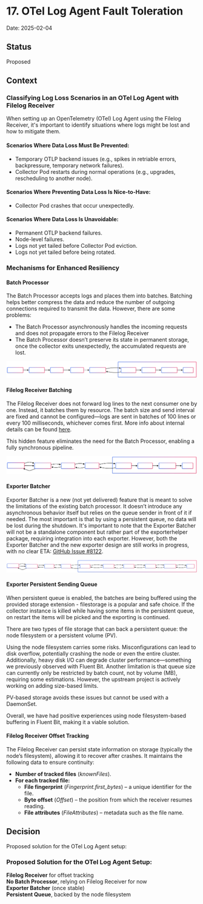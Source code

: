 # 17. OTel Log Agent Fault Toleration 

Date: 2025-02-04

## Status

Proposed

## Context

### Classifying Log Loss Scenarios in an OTel Log Agent with Filelog Receiver
When setting up an OpenTelemetry (OTel) Log Agent using the Filelog Receiver, it's important to identify situations where logs might be lost and how to mitigate them.

#### Scenarios Where Data Loss Must Be Prevented:
* Temporary OTLP backend issues (e.g., spikes in retriable errors, backpressure, temporary network failures).
* Collector Pod restarts during normal operations (e.g., upgrades, rescheduling to another node).
#### Scenarios Where Preventing Data Loss Is Nice-to-Have:
* Collector Pod crashes that occur unexpectedly.
#### Scenarios Where Data Loss Is Unavoidable:
* Permanent OTLP backend failures.
* Node-level failures.
* Logs not yet tailed before Collector Pod eviction.
* Logs not yet tailed before being rotated.

### Mechanisms for Enhanced Resiliency  

#### Batch Processor

The Batch Processor accepts logs and places them into batches. Batching helps better compress the data and reduce the number of outgoing connections required to transmit the data. However, there are some problems:
* The Batch Processor asynchronously handles the incoming requests and does not propagate errors to the Filelog Receiver
* The Batch Processor doesn’t preserve its state in permanent storage, once the collector exits unexpectedly, the accumulated requests are lost. 

![Batch Processor Flow](../assets/log-agent-batch-processor-flow.svg "Batch Processor Flow")

#### Filelog Receiver Batching

The Filelog Receiver does not forward log lines to the next consumer one by one. Instead, it batches them by resource. The batch size and send interval are fixed and cannot be configured—logs are sent in batches of 100 lines or every 100 milliseconds, whichever comes first.
More info about internal details can be found [here](https://github.com/open-telemetry/opentelemetry-collector-contrib/issues/31074#issuecomment-2360284799).

This hidden feature eliminates the need for the Batch Processor, enabling a fully synchronous pipeline.

![No Batch Processor Flow](../assets/log-agent-no-batch-processor-flow.svg "No Batch Processor Flow")

#### Exporter Batcher

Exporter Batcher is a new (not yet delivered) feature that is meant to solve the limitations of the existing batch processor. It doesn’t introduce any asynchronous behavior itself but relies on the queue sender in front of it if needed. The most important is that by using a persistent queue, no data will be lost during the shutdown. It's important to note that the Exporter Batcher will not be a standalone component but rather part of the exporterhelper package, requiring integration into each exporter. However, both the Exporter Batcher and the new exporter design are still works in progress, with no clear ETA: [GitHub Issue #8122](https://github.com/open-telemetry/opentelemetry-collector/issues/8122). 

![Exporter Batcher Flow](../assets/log-agent-exporter-batcher-flow.svg "Exporter Batcher Flow")

#### Exporter Persistent Sending Queue

When persistent queue is enabled, the batches are being buffered using the provided storage extension - filestorage is a popular and safe choice. If the collector instance is killed while having some items in the persistent queue, on restart the items will be picked and the exporting is continued.

There are two types of file storage that can back a persistent queue: the node filesystem or a persistent volume (PV).

Using the node filesystem carries some risks. Misconfigurations can lead to disk overflow, potentially crashing the node or even the entire cluster. Additionally, heavy disk I/O can degrade cluster performance—something we previously observed with Fluent Bit. Another limitation is that queue size can currently only be restricted by batch count, not by volume (MB), requiring some estimations. However, the upstream project is actively working on adding size-based limits.

PV-based storage avoids these issues but cannot be used with a DaemonSet.

Overall, we have had positive experiences using node filesystem-based buffering in Fluent Bit, making it a viable solution.

#### Filelog Receiver Offset Tracking

The Filelog Receiver can persist state information on storage (typically the node’s filesystem), allowing it to recover after crashes. It maintains the following data to ensure continuity:  

- **Number of tracked files** (*knownFiles*).  
- **For each tracked file:**  
  - **File fingerprint** (*Fingerprint.first_bytes*) – a unique identifier for the file.  
  - **Byte offset** (*Offset*) – the position from which the receiver resumes reading.  
  - **File attributes** (*FileAttributes*) – metadata such as the file name.  

## Decision

Proposed solution for the OTel Log Agent setup:

### Proposed Solution for the OTel Log Agent Setup:  

**Filelog Receiver** for offset tracking  
**No Batch Processor**, relying on Filelog Receiver for now  
**Exporter Batcher** (once stable)  
**Persistent Queue**, backed by the node filesystem  
